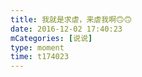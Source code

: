 ```yaml
---
title: 我就是求虐，来虐我啊🙃🙃
date: 2016-12-02 17:40:23
mCategories: [说说]
type: moment
time: t174023
---
```


<div id="pics-20161202174023"></div>

<script src="/lib/moment/pics.js"></script>
<script>
var data = [
    {"link": "2016-12-02_000002.jpeg", "type": "shuoshuo"},
    {"link": "2016-12-02_000004.jpeg", "type": "shuoshuo"}
];
picsRender(data, "pics-20161202174023");
</script>

